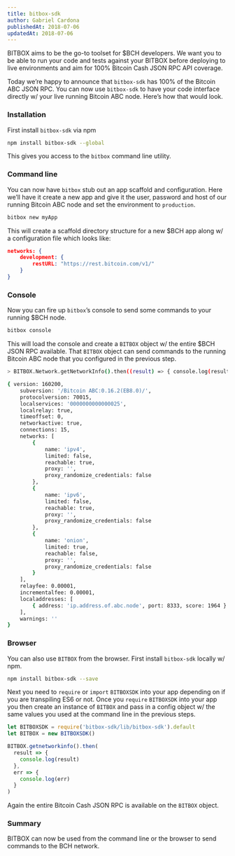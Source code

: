 ```yaml
---
title: bitbox-sdk
author: Gabriel Cardona
publishedAt: 2018-07-06
updatedAt: 2018-07-06
---
```


BITBOX aims to be the go-to toolset for $BCH developers. We want you to be able to run your code and tests against your BITBOX before deploying to live environments and aim for 100% Bitcoin Cash JSON RPC API coverage.

Today we’re happy to announce that `bitbox-sdk` has 100% of the Bitcoin ABC JSON RPC. You can now use `bitbox-sdk` to have your code interface directly w/ your live running Bitcoin ABC node. Here’s how that would look.

### Installation

First install `bitbox-sdk` via npm

```bash
npm install bitbox-sdk --global
```

This gives you access to the `bitbox` command line utility.

### Command line

You can now have `bitbox` stub out an app scaffold and configuration. Here we’ll have it create a new app and give it the user, password and host of our running Bitcoin ABC node and set the environment to `production`.

```bash
bitbox new myApp
```

This will create a scaffold directory structure for a new $BCH app along w/ a configuration file which looks like:

```json
networks: {
    development: {
        restURL: "https://rest.bitcoin.com/v1/"
    }
}
```

### Console

Now you can fire up `bitbox`’s console to send some commands to your running $BCH node.

```bash
bitbox console
```

This will load the console and create a `BITBOX` object w/ the entire $BCH JSON RPC available. That `BITBOX` object can send commands to the running Bitcoin ABC node that you configured in the previous step.

```bash
> BITBOX.Network.getNetworkInfo().then((result) => { console.log(result); }, (err) => { console.log(err); });

{ version: 160200,
    subversion: '/Bitcoin ABC:0.16.2(EB8.0)/',
    protocolversion: 70015,
    localservices: '0000000000000025',
    localrelay: true,
    timeoffset: 0,
    networkactive: true,
    connections: 15,
    networks: [
        {
            name: 'ipv4',
            limited: false,
            reachable: true,
            proxy: '',
            proxy_randomize_credentials: false
        },
        {
            name: 'ipv6',
            limited: false,
            reachable: true,
            proxy: '',
            proxy_randomize_credentials: false
        },
        {
            name: 'onion',
            limited: true,
            reachable: false,
            proxy: '',
            proxy_randomize_credentials: false
        }
    ],
    relayfee: 0.00001,
    incrementalfee: 0.00001,
    localaddresses: [
        { address: 'ip.address.of.abc.node', port: 8333, score: 1964 }
    ],
    warnings: ''
}
```

### Browser

You can also use `BITBOX` from the browser. First install `bitbox-sdk` locally w/ npm.

```bash
npm install bitbox-sdk --save
```

Next you need to `require` or `import` `BITBOXSDK` into your app depending on if you are transpiling ES6 or not. Once you `require` `BITBOXSDK` into your app you then create an instance of `BITBOX` and pass in a config object w/ the same values you used at the command line in the previous steps.

```javascript
let BITBOXSDK = require('bitbox-sdk/lib/bitbox-sdk').default
let BITBOX = new BITBOXSDK()

BITBOX.getnetworkinfo().then(
  result => {
    console.log(result)
  },
  err => {
    console.log(err)
  }
)
```

Again the entire Bitcoin Cash JSON RPC is available on the `BITBOX` object.

### Summary

BITBOX can now be used from the command line or the browser to send commands to the BCH network.
